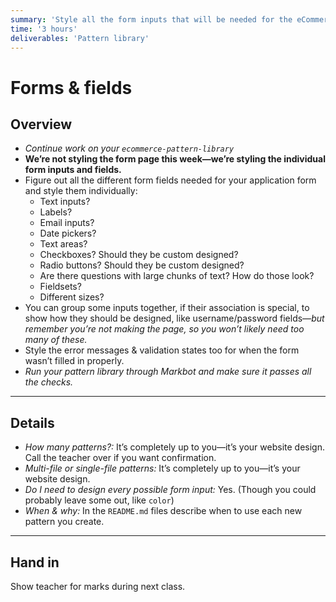 ```yaml
---
summary: 'Style all the form inputs that will be needed for the eCommerce website.'
time: '3 hours'
deliverables: 'Pattern library'
---
```


# Forms & fields

## Overview

- *Continue work on your `ecommerce-pattern-library`*
- **We’re not styling the form page this week—we’re styling the individual form inputs and fields.**
- Figure out all the different form fields needed for your application form and style them individually:
  - Text inputs?
  - Labels?
  - Email inputs?
  - Date pickers?
  - Text areas?
  - Checkboxes? Should they be custom designed?
  - Radio buttons? Should they be custom designed?
  - Are there questions with large chunks of text? How do those look?
  - Fieldsets?
  - Different sizes?
- You can group some inputs together, if their association is special, to show how they should be designed, like username/password fields—*but remember you’re not making the page, so you won’t likely need too many of these.*
- Style the error messages & validation states too for when the form wasn’t filled in properly.
- *Run your pattern library through Markbot and make sure it passes all the checks.*

---

## Details

- *How many patterns?:* It’s completely up to you—it’s your website design. Call the teacher over if you want confirmation.
- *Multi-file or single-file patterns:* It’s completely up to you—it’s your website design.
- *Do I need to design every possible form input:* Yes. (Though you could probably leave some out, like `color`)
- *When & why:* In the `README.md` files describe when to use each new pattern you create.

---

## Hand in

Show teacher for marks during next class.
